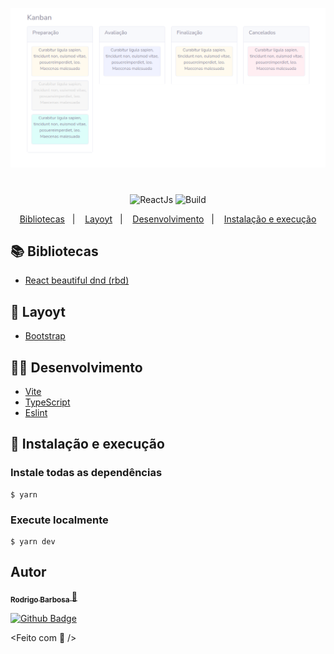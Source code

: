 <p align="center">
    <img
      alt="API Node"
      title="API Node"
      src="images/kanban.png"
    />
</p>

<h1></h1>

<p align="center">
  <img alt="ReactJs" src="https://img.shields.io/badge/ReactJs-%3E%3D%2017-green?style=flat-square" />
  <img alt="Build" src="https://img.shields.io/badge/build-passing-green?style=flat-square" />
</p>

<p align="center">
  <a href="#-bibliotecas">Bibliotecas</a>&nbsp;&nbsp;&nbsp;|&nbsp;&nbsp;&nbsp;
  <a href="#-layoyt">Layoyt</a>&nbsp;&nbsp;&nbsp;|&nbsp;&nbsp;&nbsp;
  <a href="#-desenvolvimento">Desenvolvimento</a>&nbsp;&nbsp;&nbsp;|&nbsp;&nbsp;&nbsp;
  <a href="#-Instalação-e-execução">Instalação e execução</a>
</p>


## 📚 Bibliotecas

- [React beautiful dnd (rbd)](https://github.com/atlassian/react-beautiful-dnd)


## 🎨 Layoyt
- [Bootstrap](https://getbootstrap.com/)

## 🧑‍🔧 Desenvolvimento

- [Vite](https://vitejs.dev/)
- [TypeScript](https://www.typescriptlang.org/)
- [Eslint](https://www.npmjs.com/package/eslint)

## 🧩 Instalação e execução

### Instale todas as dependências
    $ yarn

### Execute localmente
    $ yarn dev


## Autor

<a href="https://www.linkedin.com/in/rodrigo-barbosa-7a1429157/">
 <sub>
    <b>Rodrigo Barbosa</b>
 </sub>
</a>
<a href="#" title="Rocket">🚀</a>


 <br />

[![Github Badge](https://img.shields.io/github/followers/rodrigobarbosa12?style=social&link=https://github.com/rodrigobarbosa12)](https://github.com/rodrigobarbosa12)

<Feito com 💙 />
